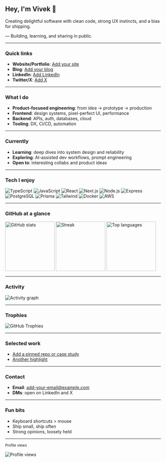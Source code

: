 ## Hey, I'm Vivek 👋

Creating delightful software with clean code, strong UX instincts, and a bias for shipping.

— Building, learning, and sharing in public.

---

### Quick links

- **Website/Portfolio**: [Add your site](https://example.com)
- **Blog**: [Add your blog](https://example.com/blog)
- **LinkedIn**: [Add LinkedIn](https://linkedin.com/in/your-handle)
- **Twitter/X**: [Add X](https://x.com/your-handle)

---

### What I do

- **Product-focused engineering**: from idea → prototype → production
- **Frontend**: design systems, pixel-perfect UI, performance
- **Backend**: APIs, auth, databases, cloud
- **Tooling**: DX, CI/CD, automation

---

### Currently

- **Learning**: deep dives into system design and reliability
- **Exploring**: AI-assisted dev workflows, prompt engineering
- **Open to**: interesting collabs and product ideas

---

### Tech I enjoy

<div align="left">

<!-- Replace/add as you like -->

<img src="https://img.shields.io/badge/TypeScript-3178C6?style=for-the-badge&logo=typescript&logoColor=white" alt="TypeScript" />
<img src="https://img.shields.io/badge/JavaScript-F7DF1E?style=for-the-badge&logo=javascript&logoColor=black" alt="JavaScript" />
<img src="https://img.shields.io/badge/React-20232A?style=for-the-badge&logo=react&logoColor=61DAFB" alt="React" />
<img src="https://img.shields.io/badge/Next.js-000000?style=for-the-badge&logo=nextdotjs&logoColor=white" alt="Next.js" />
<img src="https://img.shields.io/badge/Node.js-339933?style=for-the-badge&logo=nodedotjs&logoColor=white" alt="Node.js" />
<img src="https://img.shields.io/badge/Express-000000?style=for-the-badge&logo=express&logoColor=white" alt="Express" />
<img src="https://img.shields.io/badge/PostgreSQL-316192?style=for-the-badge&logo=postgresql&logoColor=white" alt="PostgreSQL" />
<img src="https://img.shields.io/badge/Prisma-2D3748?style=for-the-badge&logo=prisma&logoColor=white" alt="Prisma" />
<img src="https://img.shields.io/badge/Tailwind_CSS-38B2AC?style=for-the-badge&logo=tailwind-css&logoColor=white" alt="Tailwind" />
<img src="https://img.shields.io/badge/Docker-2496ED?style=for-the-badge&logo=docker&logoColor=white" alt="Docker" />
<img src="https://img.shields.io/badge/AWS-232F3E?style=for-the-badge&logo=amazon-aws&logoColor=FF9900" alt="AWS" />

</div>

---

### GitHub at a glance

<div align="left">

<!-- Stats cards are generated by public services. Feel free to adjust themes. -->

<img src="https://github-readme-stats.vercel.app/api?username=viveklele&show_icons=true&theme=tokyonight&hide_border=true" alt="GitHub stats" height="160" />
<img src="https://streak-stats.demolab.com?user=viveklele&theme=tokyonight&hide_border=true" alt="Streak" height="160" />
<img src="https://github-readme-stats.vercel.app/api/top-langs/?username=viveklele&layout=compact&theme=tokyonight&hide_border=true" alt="Top languages" height="160" />

</div>

---

### Activity

<div align="left">

<img src="https://github-readme-activity-graph.vercel.app/graph?username=viveklele&theme=tokyo-night&hide_border=true" alt="Activity graph" />

</div>

---

### Trophies

<div align="left">

<img src="https://github-profile-trophy.vercel.app/?username=viveklele&theme=onedark&no-frame=true&row=1&column=6" alt="GitHub Trophies" />

</div>

---

### Selected work

- [Add a pinned repo or case study](https://github.com/viveklele)
- [Another highlight](https://github.com/viveklele)

---

### Contact

- **Email**: add-your-email@example.com
- **DMs**: open on LinkedIn and X

---

### Fun bits

- Keyboard shortcuts > mouse
- Ship small, ship often
- Strong opinions, loosely held

---

<sub>Profile views</sub>

<img src="https://komarev.com/ghpvc/?username=viveklele&label=Profile%20views&color=0e75b6&style=flat" alt="Profile views" />


